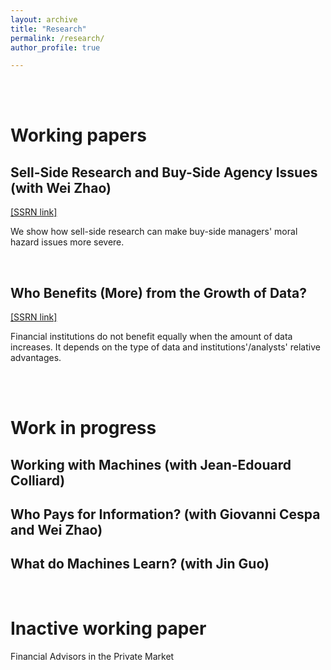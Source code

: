 ```yaml
---
layout: archive
title: "Research"
permalink: /research/
author_profile: true

---
```


<br />
<br />


# Working papers

## Sell-Side Research and Buy-Side Agency Issues (with Wei Zhao)
 [[SSRN link]](https://papers.ssrn.com/sol3/papers.cfm?abstract_id=3957601)

We show how sell-side research can make buy-side managers' moral hazard issues more severe.


<br />


## Who Benefits (More) from the Growth of Data? 
[[SSRN link]](https://papers.ssrn.com/sol3/papers.cfm?abstract_id=4260838) 

Financial institutions do not benefit equally when the amount of data increases. It depends on the type of data and institutions'/analysts'  relative advantages.


<br />
<br />


# Work in progress

## Working with Machines (with Jean-Edouard Colliard)

## Who Pays for Information? (with Giovanni Cespa and Wei Zhao)

## What do Machines Learn? (with Jin Guo)

<br />

# Inactive working paper
Financial Advisors in the Private Market

